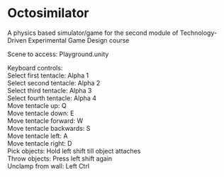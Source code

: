 # Octosimilator
A physics based simulator/game for the second module of Technology-Driven Experimental Game Design course

Scene to access: Playground.unity

Keyboard controls:<br>
Select first tentacle: Alpha 1<br>
Select second tentacle: Alpha 2<br>
Select third tentacle: Alpha 3<br>
Select fourth tentacle: Alpha 4<br>
Move tentacle up: Q<br>
Move tentacle down: E<br>
Move tentacle forward: W<br>
Move tentacle backwards: S<br>
Move tentacle left: A<br>
Move tentacle right: D<br>
Pick objects: Hold left shift till object attaches<br>
Throw objects: Press left shift again<br>
Unclamp from wall: Left Ctrl
